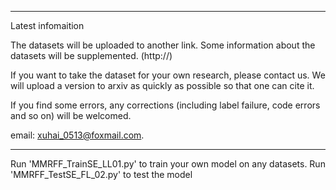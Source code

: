 ------------------------------------------------------------------------------
Latest infomaition

The datasets will be uploaded to another link. Some information about the datasets will be supplemented.
(http://)

If you want to take the dataset for your own research, please contact us.  We will upload a version to arxiv as quickly as possible so that one can cite it.

If you find some errors, any corrections (including label failure, code errors and so on) will be welcomed.

email: xuhai_0513@foxmail.com.

--------------------------------------------------------------------------------
Run 'MMRFF_TrainSE_LL01.py' to train your own model on any datasets.
Run 'MMRFF_TestSE_FL_02.py' to test the model 


